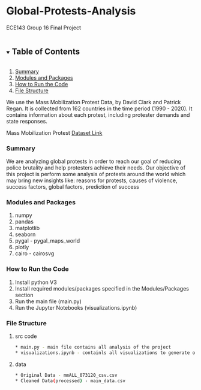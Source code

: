 # Global-Protests-Analysis

ECE143 Group 16 Final Project

<!-- TABLE OF CONTENTS -->
<details open="open">
  <summary><h2 style="display: inline-block">Table of Contents</h2></summary>
  <ol>
    <li>
      <a href="#Summary">Summary</a>
    </li>
    <li><a href="#Modules-and-Packages">Modules and Packages</a></li>
    <li><a href="#How-to-Run-the-Code">How to Run the Code</a></li>
    <li><a href="#File-Structure">File Structure</a></li>
  </ol>
</details>

We use the Mass Mobilization Protest Data, by David Clark and Patrick Regan. It is collected from 162 countries in the time period (1990 - 2020). It contains information about each protest, including protester demands and state responses. 

Mass Mobilization Protest [Dataset Link](https://dataverse.harvard.edu/dataset.xhtml?persistentId=doi:10.7910/DVN/HTTWYL)

<!-- Summary -->
### Summary
We are analyzing global protests in order to reach our goal of reducing police brutality and help protesters achieve their needs. Our objective of this project is perform some analysis of protests around the world which may bring new insights like: reasons for protests, causes of violence, success factors, global factors, prediction of success

<!-- Modules/Packages -->
### Modules and Packages
1. numpy
2. pandas 
3. matplotlib
4. seaborn
5. pygal - pygal_maps_world
7. plotly
8. cairo - cairosvg
  
<!-- How to Run the Code -->
### How to Run the Code
1. Install python V3
2. Install required modules/packages specified in the Modules/Packages section
3. Run the main file (main.py)
4. Run the Jupyter Notebooks (visualizations.ipynb)

<!-- File Structure -->
### File Structure 
1. src code
   ```sh
   * main.py - main file contains all analysis of the project
   * visualizations.ipynb - containls all visualizations to generate our graphs 
   ```
2. data
   ```sh
   * Original Data - mmALL_073120_csv.csv
   * Cleaned Data(processed) - main_data.csv
   ```
